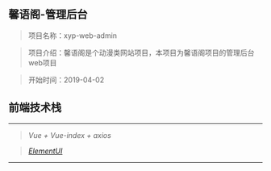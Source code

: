 ## 馨语阁-管理后台

> 项目名称：xyp-web-admin

> 项目介绍：馨语阁是个动漫类网站项目，本项目为馨语阁项目的管理后台web项目

> 开始时间：2019-04-02

## 前端技术栈

***
> _Vue + Vue-index + axios_

> _[ElementUI](http://element-cn.eleme.io/#/zh-CN/component/installation)_
***
